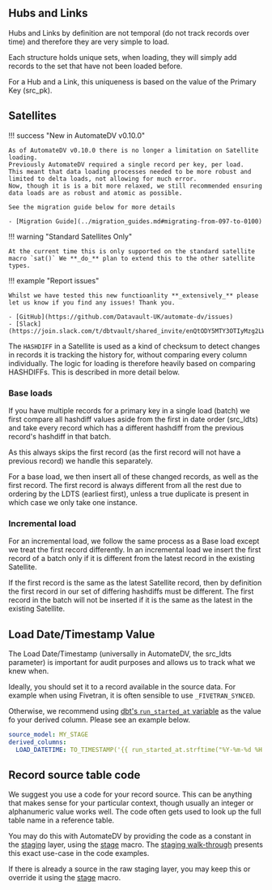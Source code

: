 ## Hubs and Links

Hubs and Links by definition are not temporal (do not track records over time) and therefore they are very simple to load.

Each structure holds unique sets, when loading, they will simply add records to the set that have not been loaded before.

For a Hub and a Link, this uniqueness is based on the value of the Primary Key (src_pk).

## Satellites

!!! success "New in AutomateDV v0.10.0"

    As of AutomateDV v0.10.0 there is no longer a limitation on Satellite loading. 
    Previously AutomateDV required a single record per key, per load. 
    This meant that data loading processes needed to be more robust and limited to delta loads, not allowing for much error.
    Now, though it is is a bit more relaxed, we still recommended ensuring data loads are as robust and atomic as possible. 

    See the migration guide below for more details
    
    - [Migration Guide](../migration_guides.md#migrating-from-097-to-0100)

!!! warning "Standard Satellites Only"

    At the current time this is only supported on the standard satellite macro `sat()` We **_do_** plan to extend this to the other satellite types. 

!!! example "Report issues"

    Whilst we have tested this new functioanlity **_extensively_** please let us know if you find any issues! Thank you.

    - [GitHub](https://github.com/Datavault-UK/automate-dv/issues)
    - [Slack](https://join.slack.com/t/dbtvault/shared_invite/enQtODY5MTY3OTIyMzg2LWJlZDMyNzM4YzAzYjgzYTY0MTMzNTNjN2EyZDRjOTljYjY0NDYyYzEwMTlhODMzNGY3MmU2ODNhYWUxYmM2NjA)

The `HASHDIFF` in a Satellite is used as a kind of checksum to detect changes in records it is tracking the history for, 
without comparing every column individually. The logic for loading is therefore heavily based on comparing HASHDIFFs. This is described
in more detail below.

### Base loads

If you have multiple records for a primary key in a single load (batch) we first compare all hashdiff values aside 
from the first in date order (src_ldts) and take every record which has a different hashdiff from the previous record's hashdiff in that batch. 

As this always skips the first record (as the first record will not have a previous record) we handle this separately.

For a base load, we then insert all of these changed records, as well as the first record. 
The first record is always different from all the rest due to ordering by the LDTS (earliest first), 
unless a true duplicate is present in which case we only take one instance. 

### Incremental load

For an incremental load, we follow the same process as a Base load except we treat the first record differently. In an incremental load we
insert the first record of a batch only if it is different from the latest record in the existing Satellite. 

If the first record is the same as the latest Satellite record, then by definition the first record in our set of differing hashdiffs must be different.
The first record in the batch will not be inserted if it is the same as the latest in the existing Satellite.


## Load Date/Timestamp Value

The Load Date/Timestamp (universally in AutomateDV, the src_ldts parameter) is important for audit purposes and allows us to track what we knew when.

Ideally, you should set it to a record available in the source data. For example when using Fivetran, it is often sensible to use `_FIVETRAN_SYNCED`.

Otherwise, we recommend using [dbt's `run_started_at` variable](https://docs.getdbt.com/reference/dbt-jinja-functions/run_started_at) as 
the value fo your derived column. Please see an example below.

```yaml
source_model: MY_STAGE
derived_columns:
  LOAD_DATETIME: TO_TIMESTAMP('{{ run_started_at.strftime("%Y-%m-%d %H:%M:%S.%f") }}')
```

## Record source table code

We suggest you use a code for your record source. This can be anything that makes sense for your particular context,
though usually an integer or alphanumeric value works well. The code often gets used to look up the full table name in
a reference table.

You may do this with AutomateDV by providing the code as a constant in the [staging](../tutorial/tut_staging.md) layer, using
the [stage](../macros/index.md#stage) macro. The [staging walk-through](../tutorial/tut_staging.md) presents this exact use-case in
the code examples.

If there is already a source in the raw staging layer, you may keep this or override it using
the [stage](../macros/index.md#stage) macro.
